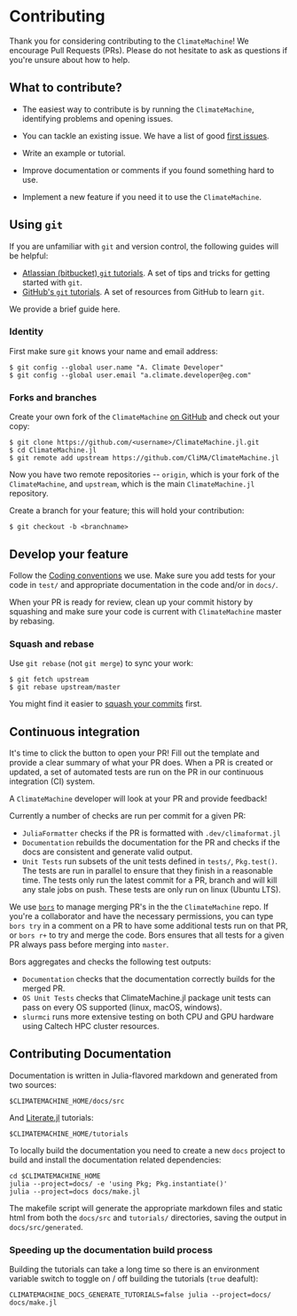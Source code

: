 # Contributing

Thank you for considering contributing to the `ClimateMachine`! We encourage
Pull Requests (PRs). Please do not hesitate to ask as questions if you're
unsure about how to help.

## What to contribute?

- The easiest way to contribute is by running the `ClimateMachine`, identifying
  problems and opening issues.

- You can tackle an existing issue. We have a list of good [first
  issues](https://github.com/CliMA/ClimateMachine.jl/issues?q=is%3Aopen+is%3Aissue+label%3A%22good+first+issue%22).

- Write an example or tutorial.

- Improve documentation or comments if you found something hard to use.

- Implement a new feature if you need it to use the `ClimateMachine`.

## Using `git`

If you are unfamiliar with `git` and version control, the following guides
will be helpful:

- [Atlassian (bitbucket) `git`
  tutorials](https://www.atlassian.com/git/tutorials). A set of tips and tricks
  for getting started with `git`.
- [GitHub's `git` tutorials](https://try.github.io/). A set of resources from
  GitHub to learn `git`.

We provide a brief guide here.

### Identity

First make sure `git` knows your name and email address:

```
$ git config --global user.name "A. Climate Developer"
$ git config --global user.email "a.climate.developer@eg.com"
```

### Forks and branches

Create your own fork of the `ClimateMachine` [on
GitHub](https://github.com/CliMA/ClimateMachine.jl) and check out your copy:

```
$ git clone https://github.com/<username>/ClimateMachine.jl.git
$ cd ClimateMachine.jl
$ git remote add upstream https://github.com/CliMA/ClimateMachine.jl
```

Now you have two remote repositories -- `origin`, which is your fork of the
`ClimateMachine`, and `upstream`, which is the main `ClimateMachine.jl`
repository.

Create a branch for your feature; this will hold your contribution:

```
$ git checkout -b <branchname>
```

## Develop your feature

Follow the [Coding conventions](@ref) we use. Make sure you add tests
for your code in `test/` and appropriate documentation in the code and/or
in `docs/`.

When your PR is ready for review, clean up your commit history by squashing
and make sure your code is current with `ClimateMachine` master by rebasing.

### Squash and rebase

Use `git rebase` (not `git merge`) to sync your work:

```
$ git fetch upstream
$ git rebase upstream/master
```

You might find it easier to [squash your
commits](https://github.com/edx/edx-platform/wiki/How-to-Rebase-a-Pull-Request#squash-your-changes)
first.

## Continuous integration

It's time to click the button to open your PR! Fill out the template and
provide a clear summary of what your PR does. When a PR is created or
updated, a set of automated tests are run on the PR in our continuous
integration (CI) system.

A `ClimateMachine` developer will look at your PR and provide feedback!

Currently a number of checks are run per commit for a given PR:

- `JuliaFormatter` checks if the PR is formatted with `.dev/climaformat.jl`
- `Documentation` rebuilds the documentation for the PR and checks if the docs are consistent and generate valid output.
- `Unit Tests` run subsets of the unit tests defined in `tests/`, `Pkg.test()`.  The tests are run in parallel to ensure that they finish in a reasonable time.  The tests only run the latest commit for a PR, branch and will kill any stale jobs on push.  These tests are only run on linux (Ubuntu LTS).

We use [`bors`](https://bors.tech/) to manage merging PR's in the the `ClimateMachine` repo.
If you're a collaborator and have the necessary permissions, you can type
`bors try` in a comment on a PR to have some additional tests run on that
PR, or `bors r+` to try and merge the code.  Bors ensures that all tests
for a given PR always pass before merging into `master`.

Bors aggregates and checks the following test outputs:
- `Documentation` checks that the documentation correctly builds for the merged PR.
- `OS Unit Tests` checks that ClimateMachine.jl package unit tests can pass on every OS supported (linux, macOS, windows).
- `slurmci` runs more extensive testing on both CPU and GPU hardware using Caltech HPC cluster resources.

## Contributing Documentation

Documentation is written in Julia-flavored markdown and generated from two sources:
```
$CLIMATEMACHINE_HOME/docs/src
```
And [Literate.jl](https://fredrikekre.github.io/Literate.jl/v2/) tutorials:
```
$CLIMATEMACHINE_HOME/tutorials
```

To locally build the documentation you need to create a new `docs` project
to build and install the documentation related dependencies:

```
cd $CLIMATEMACHINE_HOME
julia --project=docs/ -e 'using Pkg; Pkg.instantiate()'
julia --project=docs docs/make.jl
```

The makefile script will generate the appropriate markdown files and
static html from both the `docs/src` and `tutorials/` directories,
saving the output in `docs/src/generated`.

### Speeding up the documentation build process
Building the tutorials can take a long time so there is an environment variable switch to toggle on / off building the tutorials (`true` deafult):

```
CLIMATEMACHINE_DOCS_GENERATE_TUTORIALS=false julia --project=docs/ docs/make.jl
```
